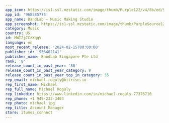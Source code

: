 ```yaml
---
app_icon: https://is1-ssl.mzstatic.com/image/thumb/Purple122/v4/8b/ed/9f/8bed9f5b-157e-15be-f963-1edea4cc0e42/AppIcon-0-1x_U007emarketing-0-7-0-85-220-0.png/1024x1024bb.png
app_id: '968585775'
app_name: BandLab – Music Making Studio
app_screenshot: https://is1-ssl.mzstatic.com/image/thumb/PurpleSource126/v4/17/73/56/1773564b-d280-f46f-b8ee-f4c1da947304/d8828239-097f-45ca-884f-ecbcacf09501_001.jpg/1242x2688bb.png
category: Music
country: US
id: MWI2jCCzXqgV
language: en
most_recent_release: '2024-02-15T00:00:00'
publisher_id: '956402141'
publisher_name: BandLab Singapore Pte Ltd
rank: '8'
release_count_in_past_year: '80'
release_count_in_past_year_category: 9
release_count_in_past_year_top_in_category: 35
rep_email: michael.roguly@bitrise.io
rep_first_name: Michael
rep_full_name: Michael Roguly
rep_linkedin: https://www.linkedin.com/in/michael-roguly-77376710
rep_phone: +1 949-233-3404
rep_photo: michael.jpg
rep_title: Account Manager
store: itunes_connect
---
```

